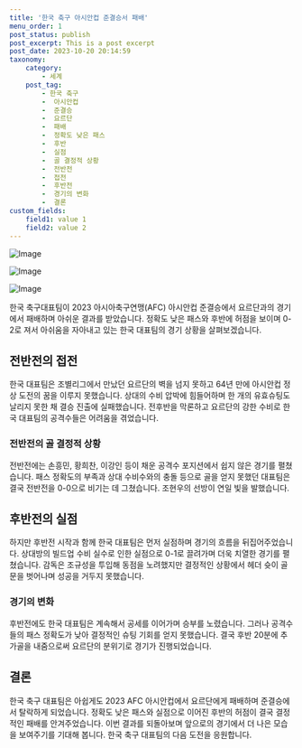 ```yaml
---
title: '한국 축구 아시안컵 준결승서 패배'
menu_order: 1
post_status: publish
post_excerpt: This is a post excerpt
post_date: 2023-10-20 20:14:59
taxonomy:
    category:
        - 세계
    post_tag:
        - 한국 축구
        -  아시안컵
        -  준결승
        -  요르단
        -  패배
        -  정확도 낮은 패스
        -  후반
        -  실점
        -  골 결정적 상황
        -  전반전
        -  접전
        -  후반전
        -  경기의 변화
        -  결론
custom_fields:
    field1: value 1
    field2: value 2
---
```


![Image](https://imgnews.pstatic.net/image/032/2024/02/07/0003277845_001_20240207095001132.jpg?type=w647)

![Image](https://imgnews.pstatic.net/image/032/2024/02/07/0003277845_002_20240207095001172.jpg?type=w647)

![Image](https://imgnews.pstatic.net/image/032/2024/02/07/0003277845_003_20240207095001204.jpg?type=w647)


한국 축구대표팀이 2023 아시아축구연맹(AFC) 아시안컵 준결승에서 요르단과의 경기에서 패배하며 아쉬운 결과를 받았습니다. 정확도 낮은 패스와 후반에 허점을 보이며 0-2로 져서 아쉬움을 자아내고 있는 한국 대표팀의 경기 상황을 살펴보겠습니다.

## 전반전의 접전

한국 대표팀은 조별리그에서 만났던 요르단의 벽을 넘지 못하고 64년 만에 아시안컵 정상 도전의 꿈을 이루지 못했습니다. 상대의 수비 압박에 힘들어하며 한 개의 유효슈팅도 날리지 못한 채 결승 진출에 실패했습니다. 전후반을 막론하고 요르단의 강한 수비로 한국 대표팀의 공격수들은 어려움을 겪었습니다.

### 전반전의 골 결정적 상황

전반전에는 손흥민, 황희찬, 이강인 등이 채운 공격수 포지션에서 쉽지 않은 경기를 펼쳤습니다. 패스 정확도의 부족과 상대 수비수와의 충돌 등으로 골을 얻지 못했던 대표팀은 결국 전반전을 0-0으로 비기는 데 그쳤습니다. 조현우의 선방이 연일 빛을 발했습니다.

## 후반전의 실점

하지만 후반전 시작과 함께 한국 대표팀은 먼저 실점하며 경기의 흐름을 뒤집어주었습니다. 상대방의 빌드업 수비 실수로 인한 실점으로 0-1로 끌려가며 더욱 치열한 경기를 펼쳤습니다. 감독은 조규성을 투입해 동점을 노려했지만 결정적인 상황에서 헤더 슛이 골문을 벗어나며 성공을 거두지 못했습니다.

### 경기의 변화

후반전에도 한국 대표팀은 계속해서 공세를 이어가며 승부를 노렸습니다. 그러나 공격수들의 패스 정확도가 낮아 결정적인 슈팅 기회를 얻지 못했습니다. 결국 후반 20분에 추가골을 내줌으로써 요르단의 분위기로 경기가 진행되었습니다.

## 결론

한국 축구 대표팀은 아쉽게도 2023 AFC 아시안컵에서 요르단에게 패배하며 준결승에서 탈락하게 되었습니다. 정확도 낮은 패스와 실점으로 이어진 후반의 허점이 결국 결정적인 패배를 안겨주었습니다. 이번 결과를 되돌아보며 앞으로의 경기에서 더 나은 모습을 보여주기를 기대해 봅니다. 한국 축구 대표팀의 다음 도전을 응원합니다.
